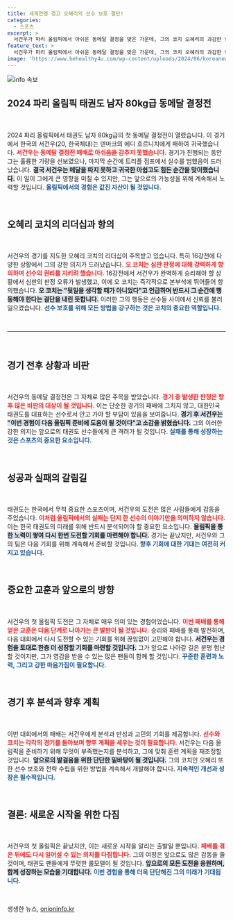 ```yaml
---
title: 세계연맹 경고 오혜리의 선수 보호 결단!
categories:
  - 스포츠
excerpt: >
  서건우가 파리 올림픽에서 아쉬운 동메달 결정을 맞은 가운데, 그의 코치 오혜리의 과감한 항의로 승리를 뒤집은 이야기가 주목받고 있다. 고도의 긴장 속, 그는 선수 보호를 위해 어떤 결정도 감수할 수 있다고 밝혔다.
feature_text: >
  서건우가 파리 올림픽에서 아쉬운 동메달 결정을 맞은 가운데, 그의 코치 오혜리의 과감한 항의로 승리를 뒤집은 이야기가 주목받고 있다. 고도의 긴장 속, 그는 선수 보호를 위해 어떤 결정도 감수할 수 있다고 밝혔다.
image: 'https://www.behealthy4u.com/wp-content/uploads/2024/06/koreanews.jpg'
---
```


<p><img src="https://www.behealthy4u.com/wp-content/uploads/2024/06/koreanews.jpg" alt="info 속보" /></p>

<h2 data-ke-size="size26">2024 파리 올림픽 태권도 남자 80kg급 동메달 결정전</h2>

<p data-ke-size="size16">&nbsp;</p>

<p>2024 파리 올림픽에서 태권도 남자 80kg급의 첫 동메달 결정전이 열렸습니다. 이 경기에서 한국의 서건우(20, 한국체대)는 덴마크의 에디 흐르니치에게 패하여 귀국했습니다. <b><span style="color: #ee2323;">서건우는 동메달 결정전 패배로 아쉬움을 감추지 못했습니다.</span></b> 경기가 진행되는 동안 그는 훌륭한 기량을 선보였으나, 마지막 순간에 트리플 점프에서 실수를 범했음이 드러났습니다. <b><span style="background-color: #21538527;">결국 서건우는 메달을 따지 못하고 귀국한 아쉽고도 힘든 순간을 맞이했습니다.</span></b> 이 일이 그에게 큰 영향을 미칠 수 있지만, 그는 앞으로의 가능성을 위해 계속해서 노력할 것입니다. <b><span style="color: #1a5490;">올림픽에서의 경험은 값진 자산이 될 것입니다.</span></b></p>

<p data-ke-size="size16">&nbsp;</p>

<h2 data-ke-size="size26">오혜리 코치의 리더십과 항의</h2>

<p data-ke-size="size16">&nbsp;</p>

<p>서건우의 경기를 지도한 오혜리 코치의 리더십이 주목받고 있습니다. 특히 16강전에 다양한 상황에서 그의 강한 의지가 드러났습니다. <b><span style="color: #ee2323;">오 코치는 심판 판정에 대해 강력하게 항의하며 선수의 권리를 지키려 했습니다.</span></b> 16강전에서 서건우가 완벽하게 승리해야 할 상황에서 심판의 판정 오류가 발생했고, 이에 오 코치는 즉각적으로 본부석에 뛰어들어 항의했습니다. <b><span style="background-color: #21538527;">오 코치는 "뒷일을 생각할 때가 아니었다"고 언급하며 반드시 그 순간에 행동해야 한다는 결단을 내린 듯합니다.</span></b> 이러한 그의 행동은 선수들 사이에서 신뢰를 불러 일으켰습니다. <b><span style="color: #1a5490;">선수 보호를 위해 모든 방법을 강구하는 것은 코치의 중요한 역할입니다.</span></b></p>

<p data-ke-size="size16">&nbsp;</p>

<hr>

<p data-ke-size="size16">&nbsp;</p>

<h2 data-ke-size="size26">경기 전후 상황과 비판</h2>

<p data-ke-size="size16">&nbsp;</p>

<p>서건우의 동메달 결정전은 그 자체로 많은 주목을 받았습니다. <b><span style="color: #ee2323;">경기 중 발생한 판정은 향후 많은 비판의 대상이 될 것입니다.</span></b> 이는 단순한 경기의 패배에 그치지 않고, 대한민국 태권도를 대표하는 선수로서 안고 가야 할 부담이 있음을 보여줍니다. <b><span style="background-color: #21538527;">경기 후 서건우는 "이번 경험이 다음 올림픽 준비에 도움이 될 것이다"고 소감을 밝혔습니다.</span></b> 그의 이러한 강한 의지는 앞으로의 태권도 선수들에게 큰 격려가 될 것입니다. <b><span style="color: #1a5490;">실패를 통해 성장하는 것은 스포츠의 중요한 요소입니다.</span></b></p>

<p data-ke-size="size16">&nbsp;</p>

<h2 data-ke-size="size26">성공과 실패의 갈림길</h2>

<p data-ke-size="size16">&nbsp;</p>

<p>태권도는 한국에서 무척 중요한 스포츠이며, 서건우의 도전은 많은 사람들에게 감동을 주었습니다. <b><span style="color: #ee2323;">이처럼 올림픽에서의 실패는 단지 한 선수의 이야기만을 의미하지 않습니다.</span></b> 이는 한국 태권도의 미래를 위해 반드시 분석되어야 할 중요한 요소입니다. <b><span style="background-color: #21538527;">올림픽을 통한 노력이 쌓여 다시 한번 도전할 기회를 마련해야 합니다.</span></b> 경기는 끝났지만, 서건우와 그의 팀은 다음 기회를 위해 계속해서 준비할 것입니다. <b><span style="color: #1a5490;">향후 기회에 대한 기대는 여전히 커지고 있습니다.</span></b></p>

<p data-ke-size="size16">&nbsp;</p>

<h2 data-ke-size="size26">중요한 교훈과 앞으로의 방향</h2>

<p data-ke-size="size16">&nbsp;</p>

<p>서건우의 첫 올림픽 도전은 그 자체로 매우 의미 있는 경험이었습니다. <b><span style="color: #ee2323;">이번 패배를 통해 얻은 교훈은 다음 단계로 나아가는 큰 발판이 될 것입니다.</span></b> 승리와 패배를 통해 발전하며, 다음 대회에서 다시 도전할 수 있는 기회를 위해 끊임없이 고민해야 합니다. <b><span style="background-color: #21538527;">서건우는 경험을 토대로 한층 더 성장할 기회를 마련할 것입니다.</span></b> 그가 앞으로 나아갈 길은 분명 험난할 것이지만, 그가 영감을 받을 수 있는 많은 팬들이 함께 할 것입니다. <b><span style="color: #1a5490;">꾸준한 훈련과 노력, 그리고 강한 마음가짐이 필요합니다.</span></b></p>

<p data-ke-size="size16">&nbsp;</p>

<h2 data-ke-size="size26">경기 후 분석과 향후 계획</h2>

<p data-ke-size="size16">&nbsp;</p>

<p>이번 대회에서의 패배는 서건우에게 분석과 반성과 고민의 기회를 제공합니다. <b><span style="color: #ee2323;">선수와 코치는 각각의 경기를 돌아보며 향후 계획을 세우는 것이 필요합니다.</span></b> 서건우는 다음 올림픽을 준비하기 위해 무엇이 부족했는지를 분석하고, 그에 맞춰 훈련 계획을 재조정할 것입니다. <b><span style="background-color: #21538527;">앞으로의 발걸음을 위한 단단한 밑바탕이 될 것입니다.</span></b> 그의 코치인 오혜리 또한 선수 보호와 전략 수립을 위한 방법을 계속해서 개발해야 합니다. <b><span style="color: #1a5490;">지속적인 개선과 성장은 필수적입니다.</span></b></p>

<p data-ke-size="size16">&nbsp;</p>

<h2 data-ke-size="size26">결론: 새로운 시작을 위한 다짐</h2>

<p data-ke-size="size16">&nbsp;</p>

<p>서건우의 첫 올림픽은 끝났지만, 이는 새로운 시작을 알리는 출발일 뿐입니다. <b><span style="color: #ee2323;">패배를 겪은 뒤에도 다시 일어설 수 있는 의지를 다짐합니다.</span></b> 그의 여정은 앞으로도 많은 감동을 줄 것이며, 태권도 팬들에게 뚜렷한 롤모델이 될 것입니다. <b><span style="background-color: #21538527;">앞으로의 모든 도전을 응원하며, 함께 성장하는 모습을 기대합니다.</span></b> <b><span style="color: #1a5490;">이번 경험을 통해 더욱 단단해진 그의 미래가 기대됩니다.</span></b></p>

<p data-ke-size="size16">&nbsp;</p>
생생한 뉴스, <a href="https://onioninfo.kr" rel="dofollow">onioninfo.kr</a>


